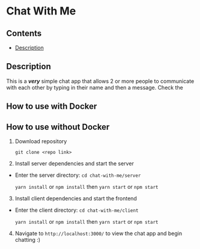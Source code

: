 # Chat With Me

## Contents
- [Description](#description)

## Description
This is a **_very_** simple chat app that allows 2 or more people to communicate with each other by typing in their name and then a message. Check the

## How to use with Docker


## How to use without Docker

1. Download repository

    ```git clone <repo link>```

2. Install server dependencies and start the server
  - Enter the server directory: ```cd chat-with-me/server```

    ```yarn install``` or ```npm install```
    then
    ```yarn start``` or ```npm start```

3. Install client dependencies and start the frontend
  - Enter the client directory: ```cd chat-with-me/client```

    ```yarn install``` or ```npm install```
    then
    ```yarn start``` or ```npm start```

4. Navigate to ```http://localhost:3000/``` to view the chat app and begin chatting :)

